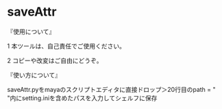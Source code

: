 # saveAttr
『使用について』

1 本ツールは、自己責任でご使用ください。

2 コピーや改変はご自由にどうぞ。

『使い方について』

saveAttr.pyをmayaのスクリプトエディタに直接ドロップ＞20行目のpath = " "内にsetting.iniを含めたパスを入力してシェルフに保存
